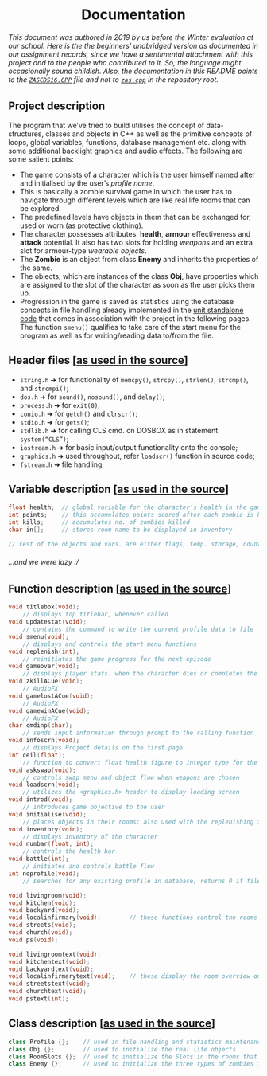 <h1 align="center">Documentation</h1>

###### This document was authored in 2019 by us before the Winter evaluation at our school. Here is the the beginners' unabridged version as documented in our assignment records, since we have a sentimental attachment with this project and to the people who contributed to it. So, the language might occasionally sound childish. Also, the documentation in this README points to the [`ZASCDS16.CPP`](https://github.com/jay-io/ZAS-16/blob/dev/git-didnt-exist-before-2005/ZASCDS16.cpp) file and not to [`zas.cpp`](https://github.com/jay-io/ZAS-16/blob/dev/zas.cpp) in the repository root.

## Project description

The program that we’ve tried to build utilises the concept of data-structures, classes and objects in C++ as well as the primitive concepts of loops, global variables, functions, database management etc. along with some additional backlight graphics and audio effects.
The following are some salient points:
- The game consists of a character which is the user himself named after and initialised by the user’s *profile name*.
- This is basically a zombie survival game in which the user has to navigate through different levels which are like real life rooms that can be explored.
- The predefined levels have objects in them that can be exchanged for, used or worn (as protective clothing).
- The character possesses attributes: **health**, **armour** effectiveness and **attack** potential. It also has two slots for holding _weapons_ and an extra slot for armour-type _wearable objects_.
- The **Zombie** is an object from class **Enemy** and inherits the properties of the same.
- The objects, which are instances of the class **Obj**, have properties which are assigned to the slot of the character as soon as the user picks them up.
- Progression in the game is saved as statistics using the database concepts in file handling already implemented in the [unit standalone code](https://github.com/jay-io/ZAS-16/blob/dev/zas.cpp) that comes in association with the project in the following pages. The function `smenu()` qualifies to take care of the start menu for the program as well as for writing/reading data to/from the file.

## Header files [[as used in the source](https://github.com/jay-io/ZAS-16/blob/dev/zas.cpp)]

- `string.h` ➜ for functionality of `memcpy()`, `strcpy()`, `strlen()`, `strcmp()`, and `strcmpi()`;
- `dos.h` ➜ for `sound()`, `nosound()`, and `delay()`;
- `process.h` ➜ for `exit(0)`;
- `conio.h` ➜ for `getch()` and `clrscr()`;
- `stdio.h` ➜ for `gets()`;
- `stdlib.h` ➜ for calling CLS cmd. on DOSBOX as in statement `system(“CLS”)`;
- `iostream.h` ➜ for basic input/output functionality onto the console;
- `graphics.h` ➜ used throughout, refer `loadscr()` function in source code;
- `fstream.h` ➜ file handling;

## Variable description [[as used in the source](https://github.com/jay-io/ZAS-16/blob/dev/zas.cpp)]
```cxx
float health;  // global variable for the character’s health in the game
int points;    // this accumulates points scored after each zombie is killed
int kills;     // accumulates no. of zombies killed
char in[];     // stores room name to be displayed in inventory

// rest of the objects and vars. are either flags, temp. storage, counters or used to take input
```
###### ...and we were lazy :/

## Function description [[as used in the source](https://github.com/jay-io/ZAS-16/blob/dev/zas.cpp)]

```cxx
void titlebox(void);
	// displays top titlebar, whenever called
void updatestat(void);
	// contains the command to write the current profile data to file 
void smenu(void);
	// displays and controls the start menu functions
void replenish(int);
	// reinitiates the game progress for the next episode
void gameover(void);
	// displays player stats. when the character dies or completes the game
void zkillACue(void);
	// AudioFX
void gamelostACue(void);
	// AudioFX
void gamewinACue(void);
	// AudioFX
char cmdinp(char);
	// sends input information through prompt to the calling function
void infoscrn(void);
	// displays Project details on the first page
int ceil(float);
	// function to convert float health figure to integer type for the health bar
void askswap(void);
	// controls swap menu and object flow when weapons are chosen
void loadscrn(void);
	// utilizes the <graphics.h> header to display loading screen
void introd(void);
	// introduces game objective to the user
void initialise(void);
	// places objects in their rooms; also used with the replenishing function
void inventory(void);
	// displays inventory of the character
void numbar(float, int);
	// controls the health bar
void battle(int);
	// initiates and controls battle flow
int noprofile(void);
	// searches for any existing profile in database; returns 0 if file is empty

void livingroom(void);
void kitchen(void);
void backyard(void);
void localinfirmary(void);        // these functions control the rooms that carry objects
void streets(void);
void church(void);
void ps(void);

void livingroomtext(void);
void kitchentext(void);
void backyardtext(void);
void localinfirmarytext(void);    // these display the room overview on the console
void streetstext(void);
void churchtext(void);
void pstext(int);
```
## Class description [[as used in the source](https://github.com/jay-io/ZAS-16/blob/dev/zas.cpp)]
```cxx
class Profile {};    // used in file handling and statistics maintenance
class Obj {};        // used to initialize the real life objects
class RoomSlots {};  // used to initialize the Slots in the rooms that carry the objects
class Enemy {};      // used to initialize the three types of zombies for battle encounters
```
